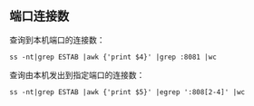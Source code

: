 ## 端口连接数
查询到本机端口的连接数：  
```
ss -nt|grep ESTAB |awk {'print $4}' |grep :8081 |wc
```
查询由本机发出到指定端口的连接数：  
```
ss -nt|grep ESTAB |awk {'print $5}' |egrep ':808[2-4]' |wc
```